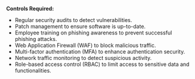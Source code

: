 **Controls Required:**

- Regular security audits to detect vulnerabilities.
- Patch management to ensure software is up-to-date.
- Employee training on phishing awareness to prevent successful phishing attacks.
- Web Application Firewall (WAF) to block malicious traffic.
- Multi-factor authentication (MFA) to enhance authentication security.
- Network traffic monitoring to detect suspicious activity.
- Role-based access control (RBAC) to limit access to sensitive data and functionalities.
